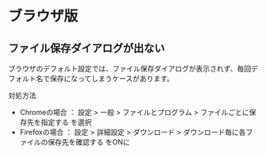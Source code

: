 
# ブラウザ版

## ファイル保存ダイアログが出ない

ブラウザのデフォルト設定では、ファイル保存ダイアログが表示されず、毎回デフォルト名で保存になってしまうケースがあります。

対処方法
* Chromeの場合 ： 設定 > 一般 > ファイルとプログラム > ファイルごとに保存先を指定する を選択
* Firefoxの場合 ： 設定 > 詳細設定 > ダウンロード > ダウンロード毎に各ファイルの保存先を確認する をONに